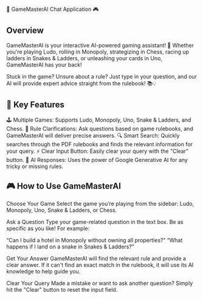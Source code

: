 🎲 GameMasterAI Chat Application 🎮 

Overview
---------
GameMasterAI is your interactive AI-powered gaming assistant! 🎉 Whether you're playing Ludo, rolling in Monopoly, strategizing in Chess, racing up ladders in Snakes & Ladders, or unleashing your cards in Uno, GameMasterAI has your back!

Stuck in the game? Unsure about a rule? Just type in your question, and our AI will provide expert advice straight from the rulebook! 📚💡

🎁 Key Features
---------------
🕹️ Multiple Games: Supports Ludo, Monopoly, Uno, Snake & Ladders, and Chess.
📜 Rule Clarifications: Ask questions based on game rulebooks, and GameMasterAI will deliver precise answers.
🔍 Smart Search: Quickly searches through the PDF rulebooks and finds the relevant information for your query. 
⚡ Clear Input Button: Easily clear your query with the "Clear" button. 
💬 AI Responses: Uses the power of Google Generative AI for any tricky or missing rules.

🎮 How to Use GameMasterAI
--------------------------
Choose Your Game Select the game you’re playing from the sidebar: Ludo, Monopoly, Uno, Snake & Ladders, or Chess.

Ask a Question Type your game-related question in the text box. Be as specific as you like! For example:

“Can I build a hotel in Monopoly without owning all properties?” “What happens if I land on a snake in Snakes & Ladders?”

Get Your Answer GameMasterAI will find the relevant rule and provide a clear answer. If it can't find an exact match in the rulebook, it will use its AI knowledge to help guide you.

Clear Your Query Made a mistake or want to ask another question? Simply hit the "Clear" button to reset the input field.
